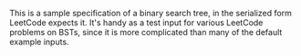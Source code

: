 This is a sample specification of a binary search tree, in the serialized form LeetCode expects it. It's handy as a test input for various LeetCode problems on BSTs, since it is more complicated than many of the default example inputs.
